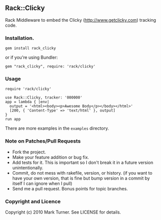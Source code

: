 ## Rack::Clicky ##

Rack Middleware to embed the Clicky (http://www.getclicky.com) tracking code.


### Installation.

    gem install rack_clicky

or if you're using Bundler:

    gem "rack_clicky", require: 'rack/clicky'
    
### Usage ###

    require 'rack/clicky'

    use Rack::Clicky, tracker: '000000'
    app = lambda { |env|
      output = '<html><body><p>Awesome Body</p></body></html>'
      [200, { 'Content-Type' => 'text/html' }, output] 
    }
    run app

There are more examples in the `examples` directory.

### Note on Patches/Pull Requests ###
 
* Fork the project.
* Make your feature addition or bug fix.
* Add tests for it. This is important so I don't break it in a
  future version unintentionally.
* Commit, do not mess with rakefile, version, or history.
  (if you want to have your own version, that is fine but bump version in a commit by itself I can ignore when I pull)
* Send me a pull request. Bonus points for topic branches.

### Copyright and Licence ###

Copyright (c) 2010 Mark Turner. See LICENSE for details.
